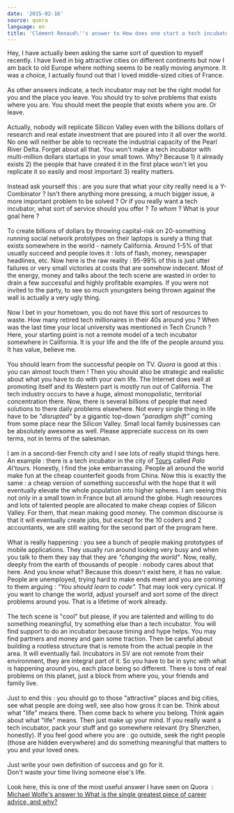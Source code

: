 ```yaml
---
date: '2015-02-16'
source: quora
language: en
title: 'Clément Renaud\''s answer to How does one start a tech incubator? - Quora'
---
```


Hey, I have actually been asking the same sort of question to myself
recently. I have lived in big attractive cities on different continents
but now I am back to old Europe where nothing seems to be really moving
anymore. It was a choice, I actually found out that I loved middle-sized
cities of France.\
\
As other answers indicate, a tech incubator may not be the right model
for you and the place you leave. You should try to solve problems that
exists where you are. You should meet the people that exists where you
are. Or leave.\
\
Actually, nobody will replicate Silicon Valley even with the billions
dollars of research and real estate investment that are poured into it
all over the world. No one will neither be able to recreate the
industrial capacity of the Pearl River Delta. Forget about all that. You
won\'t make a tech incubator with multi-million dollars startups in your
small town. Why? Because 1) it already exists 2) the people that have
created it in the first place won\'t let you replicate it so easily and
most important 3) reality matters.\
\
Instead ask yourself this : are you sure that what your city really need
is a Y-Combinator ? Isn\'t there anything more pressing, a much bigger
issue, a more important problem to be solved ? Or if you really want a
tech incubator, what sort of service should you offer ? *To whom* ? What
is your goal here ?\
\
To create billions of dollars by throwing capital-risk on 20-something
running social network prototypes on their laptops is surely a thing
that exists somewhere in the world - namely California. Around 1-5% of
that usually succeed and people loves it : lots of flash, money,
newspaper headlines, etc. Now here is the raw reality : 95-99% of this
is just utter failures or very small victories at costs that are somehow
indecent. Most of the energy, money and talks about the tech scene are
wasted in order to drain a few successful and highly profitable
examples. If you were not invited to the party, to see so much
youngsters being thrown against the wall is actually a very ugly thing.\
\
Now I bet in your hometown, you do not have this sort of resources to
waste. How many retired tech millionaires in their 40s around you ? When
was the last time your local university was mentioned in Tech Crunch ?
Here, your starting point is not a remote model of a tech incubator
somewhere in California. It is your life and the life of the people
around you. It has value, believe me.\
\
You should learn from the successful people on TV. *Quora* is good at
this : you can almost touch them ! Then you should also be strategic and
realistic about what you have to do with your own life. The Internet
does well at promoting itself and its Western part is mostly run out of
California. The tech industry occurs to have a huge, almost
monopolistic, territorial concentration there. Now, there is several
billions of people that need solutions to there daily problems
elsewhere. Not every single thing in life have to be *\"disrupted\"* by
a gigantic top-down *\"paradigm shift\"* coming from some place near the
Silicon Valley. Small local family businesses can be absolutely awesome
as well. Please appreciate success on its own terms, not in terms of the
salesman.\
\
I am in a second-tier French city and I see lots of really stupid things
here. An example : there is a tech incubator in the city of
[Tours](http://en.wikipedia.org/wiki/Tours) called *Palo Al\'tours.*
Honestly, I find the joke embarrassing. People all around the world make
fun at the cheap counterfeit goods from China. Now this is exactly the
same : a cheap version of something successful with the hope that it
will eventually elevate the whole population into higher spheres. I am
seeing this not only in a small town in France but all around the globe.
Hugh resources and lots of talented people are allocated to make cheap
copies of Silicon Valley. For them, that mean making good money. The
common discourse is that it will eventually create jobs, but except for
the 10 coders and 2 accountants, we are still waiting for the second
part of the program here.\
\
What is really happening : you see a bunch of people making prototypes
of mobile applications. They usually run around looking very busy and
when you talk to them they say that they are *\"changing the world\"*.
Now, really, deeply from the earth of thousands of people : nobody cares
about that here. And you know what? Because this doesn\'t exist here, it
has no value. People are unemployed, trying hard to make ends meet and
you are coming to them arguing : *\"You should learn to code\".* That
may look very cynical. If you want to change the world, adjust yourself
and sort some of the direct problems around you. That is a lifetime of
work already.\
\
The tech scene is \"cool\" but please, if you are talented and willing
to do something meaningful, try something else than a tech incubator.
You will find support to do an incubator because timing and hype helps.
You may find partners and money and gain some traction. Then be careful
about building a rootless structure that is remote from the actual
people in the area. It will eventually fail. Incubators in SV are not
remote from their environment, they are integral part of it. So you have
to be in sync with what is happening around you, each place being so
different. There is tons of real problems on this planet, just a block
from where you, your friends and family live.\
 \
Just to end this : you should go to those \"attractive\" places and big
cities, see what people are doing well, see also how gross it can be.
Think about what \"life\" means there. Then come back to where you
belong. Think again about what \"life\" means. Then just make up your
mind. If you really want a tech incubator, pack your stuff and go
somewhere relevant (try Shenzhen, honestly). If you feel good where you
are : go outside, seek the right people (those are hidden everywhere)
and do something meaningful that matters to you and your loved ones.\
\
Just write your own definition of success and go for it.\
Don\'t waste your time living someone else\'s life.\
\
Look here, this is one of the most useful answer I have seen on Quora  :
[Michael Wolfe\'s answer to What is the single greatest piece of career
advice, and
why?](http://quora.com/What-is-the-single-greatest-piece-of-career-advice-and-why/answer/Michael-Wolfe)
